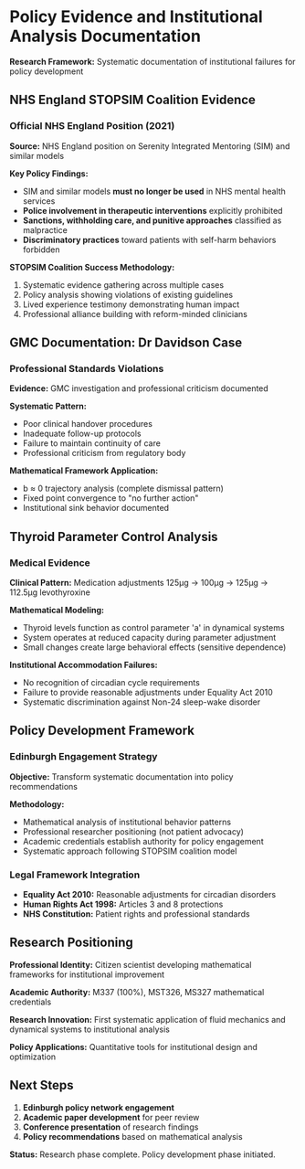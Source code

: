 # Policy Evidence and Institutional Analysis Documentation

**Research Framework:** Systematic documentation of institutional failures for policy development

## NHS England STOPSIM Coalition Evidence

### Official NHS England Position (2021)
**Source:** NHS England position on Serenity Integrated Mentoring (SIM) and similar models

**Key Policy Findings:**
- SIM and similar models **must no longer be used** in NHS mental health services
- **Police involvement in therapeutic interventions** explicitly prohibited
- **Sanctions, withholding care, and punitive approaches** classified as malpractice
- **Discriminatory practices** toward patients with self-harm behaviors forbidden

**STOPSIM Coalition Success Methodology:**
1. Systematic evidence gathering across multiple cases
2. Policy analysis showing violations of existing guidelines  
3. Lived experience testimony demonstrating human impact
4. Professional alliance building with reform-minded clinicians

## GMC Documentation: Dr Davidson Case

### Professional Standards Violations
**Evidence:** GMC investigation and professional criticism documented

**Systematic Pattern:**
- Poor clinical handover procedures
- Inadequate follow-up protocols
- Failure to maintain continuity of care
- Professional criticism from regulatory body

**Mathematical Framework Application:**
- b ≈ 0 trajectory analysis (complete dismissal pattern)
- Fixed point convergence to "no further action"
- Institutional sink behavior documented

## Thyroid Parameter Control Analysis

### Medical Evidence
**Clinical Pattern:** Medication adjustments 125μg → 100μg → 125μg → 112.5μg levothyroxine

**Mathematical Modeling:**
- Thyroid levels function as control parameter 'a' in dynamical systems
- System operates at reduced capacity during parameter adjustment
- Small changes create large behavioral effects (sensitive dependence)

**Institutional Accommodation Failures:**
- No recognition of circadian cycle requirements
- Failure to provide reasonable adjustments under Equality Act 2010
- Systematic discrimination against Non-24 sleep-wake disorder

## Policy Development Framework

### Edinburgh Engagement Strategy
**Objective:** Transform systematic documentation into policy recommendations

**Methodology:**
- Mathematical analysis of institutional behavior patterns
- Professional researcher positioning (not patient advocacy)
- Academic credentials establish authority for policy engagement
- Systematic approach following STOPSIM coalition model

### Legal Framework Integration
- **Equality Act 2010:** Reasonable adjustments for circadian disorders
- **Human Rights Act 1998:** Articles 3 and 8 protections
- **NHS Constitution:** Patient rights and professional standards

## Research Positioning

**Professional Identity:** Citizen scientist developing mathematical frameworks for institutional improvement

**Academic Authority:** M337 (100%), MST326, MS327 mathematical credentials

**Research Innovation:** First systematic application of fluid mechanics and dynamical systems to institutional analysis

**Policy Applications:** Quantitative tools for institutional design and optimization

## Next Steps

1. **Edinburgh policy network engagement**
2. **Academic paper development** for peer review
3. **Conference presentation** of research findings
4. **Policy recommendations** based on mathematical analysis

**Status:** Research phase complete. Policy development phase initiated.
